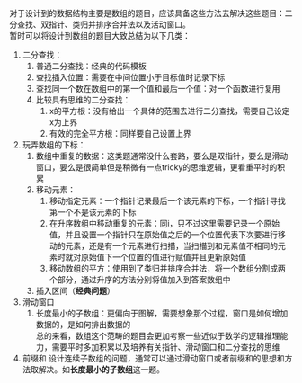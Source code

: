 对于设计到的数据结构主要是数组的题目，应该具备这些方法去解决这些题目：二分查找、双指针、类归并排序合并法以及活动窗口。  
暂时可以将设计到数组的题目大致总结为以下几类：   
1. 二分查找：  
    1. 普通二分查找：经典的代码模板  
    2. 查找插入位置：需要在中间位置小于目标值时记录下标  
    3. 查找同一个数在数组中的第一个值和最后一个值：对一个函数进行复用  
    4. 比较具有思维的二分查找：  
        1. x的平方根：没有给出一个具体的范围去进行二分查找，需要自己设定x为上界  
        2. 有效的完全平方根：同样要自己设置上界  
2. 玩弄数组的下标：  
    1. 数组中重复的数据：这类题通常没什么套路，要么是双指针，要么是滑动窗口，要么是很简单但是稍微有一点tricky的思维逻辑，更看重平时的积累  
    2. 移动元素：  
        1. 移动指定元素：一个指针记录最后一个该元素的下标，一个指针寻找第一个不是该元素的下标  
        2. 在升序数组中移动重复的元素：同i，只不过这里需要记录一个原始值，并且设置一个指针只在原始值之后的一个位置代表下次要进行移动的元素，还是有一个元素进行扫描，当扫描到和元素值不相同的元素时就对原始值下一个位置的值进行赋值并且更新原始值  
        3. 移动数组的平方：使用到了类归并排序合并法，将一个数组分割成两个部分，通过升序的方法分别将值加入到答案数组中  
    3. 插入区间（**经典问题**）
3. 滑动窗口  
    1. 长度最小的子数组：更偏向于图解，需要想象那个过程，窗口是如何增加数据的，是如何排出数据的  
总的来看，数组这个范畴的题目会更加考察一些近似于数学的逻辑推理能力，需要平时多加积累以及培养有关指针、滑动窗口和二分查找的思维  
4. 前缀和
   设计连续子数组的问题，通常可以通过滑动窗口或者前缀和的思想和方法取解决。如**长度最小的子数组**这一题。  